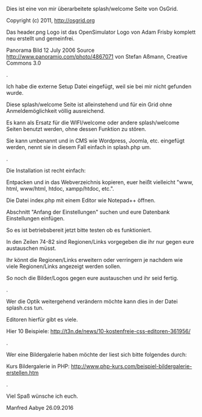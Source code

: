 Dies ist eine von mir überarbeitete splash/welcome Seite von OsGrid.

Copyright (c) 2011, http://osgrid.org

Das header.png Logo ist das OpenSimulator Logo von Adam Frisby komplett neu erstellt und gemeinfrei.

Panorama Bild 12 July 2006 Source http://www.panoramio.com/photo/4867071 von Stefan Aßmann, Creative Commons 3.0

.


Ich habe die externe Setup Datei eingefügt, weil sie bei mir nicht gefunden wurde.

Diese splash/welcome Seite ist alleinstehend und für ein Grid ohne Anmeldemöglichkeit völlig ausreichend.

Es kann als Ersatz für die WIFI/welcome oder andere splash/welcome Seiten benutzt werden, ohne dessen Funktion zu stören.

Sie kann umbenannt und in CMS wie Wordpress, Joomla, etc. eingefügt werden, nennt sie in diesem Fall einfach in splash.php um.

.


Die Installation ist recht einfach:

Entpacken und in das Webverzeichnis kopieren, euer heißt vielleicht "www, html, www/html, htdoc, xampp/htdoc, etc.".

Die Datei index.php mit einem Editor wie Notepad++ öffnen.

Abschnitt "Anfang der Einstellungen" suchen und eure Datenbank Einstellungen einfügen.

So es ist betriebsbereit jetzt bitte testen ob es funktioniert.

In den Zeilen 74-82 sind Regionen/Links vorgegeben die ihr nur gegen eure austauschen müsst.

Ihr könnt die Regionen/Links erweitern oder verringern je nachdem wie viele Regionen/Links angezeigt werden sollen.

So noch die Bilder/Logos gegen eure austauschen und ihr seid fertig.

.


Wer die Optik weitergehend verändern möchte kann dies in der Datei splash.css tun.

Editoren hierfür gibt es viele. 

Hier 10 Beispiele: http://t3n.de/news/10-kostenfreie-css-editoren-361956/

.


Wer eine Bildergalerie haben möchte der liest sich bitte folgendes durch:

Kurs Bildergalerie in PHP: http://www.php-kurs.com/beispiel-bildergalerie-erstellen.htm

.


Viel Spaß wünsche ich euch. 

Manfred Aabye 26.09.2016
